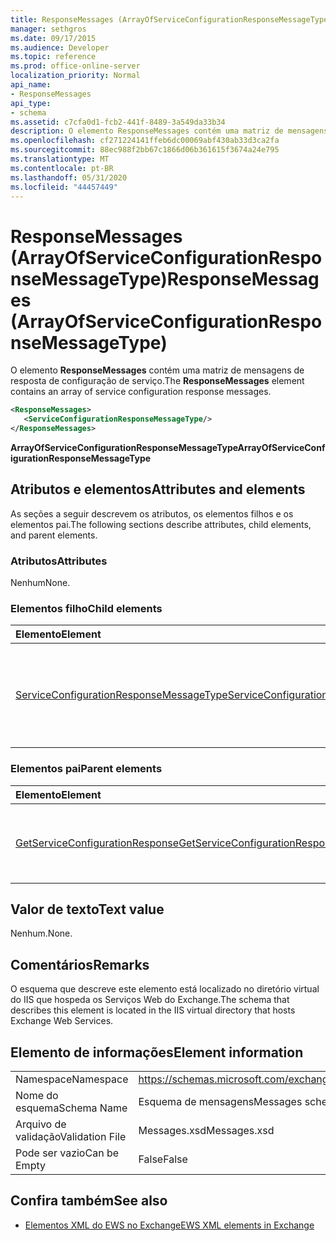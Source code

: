 ```yaml
---
title: ResponseMessages (ArrayOfServiceConfigurationResponseMessageType)
manager: sethgros
ms.date: 09/17/2015
ms.audience: Developer
ms.topic: reference
ms.prod: office-online-server
localization_priority: Normal
api_name:
- ResponseMessages
api_type:
- schema
ms.assetid: c7cfa0d1-fcb2-441f-8489-3a549da33b34
description: O elemento ResponseMessages contém uma matriz de mensagens de resposta de configuração de serviço.
ms.openlocfilehash: cf271224141ffeb6dc00069abf430ab33d3ca2fa
ms.sourcegitcommit: 88ec988f2bb67c1866d06b361615f3674a24e795
ms.translationtype: MT
ms.contentlocale: pt-BR
ms.lasthandoff: 05/31/2020
ms.locfileid: "44457449"
---
```

# <a name="responsemessages-arrayofserviceconfigurationresponsemessagetype"></a><span data-ttu-id="e8c9c-103">ResponseMessages (ArrayOfServiceConfigurationResponseMessageType)</span><span class="sxs-lookup"><span data-stu-id="e8c9c-103">ResponseMessages (ArrayOfServiceConfigurationResponseMessageType)</span></span>

<span data-ttu-id="e8c9c-104">O elemento **ResponseMessages** contém uma matriz de mensagens de resposta de configuração de serviço.</span><span class="sxs-lookup"><span data-stu-id="e8c9c-104">The **ResponseMessages** element contains an array of service configuration response messages.</span></span> 
  
```XML
<ResponseMessages>
   <ServiceConfigurationResponseMessageType/>
</ResponseMessages>
```

 <span data-ttu-id="e8c9c-105">**ArrayOfServiceConfigurationResponseMessageType**</span><span class="sxs-lookup"><span data-stu-id="e8c9c-105">**ArrayOfServiceConfigurationResponseMessageType**</span></span>
## <a name="attributes-and-elements"></a><span data-ttu-id="e8c9c-106">Atributos e elementos</span><span class="sxs-lookup"><span data-stu-id="e8c9c-106">Attributes and elements</span></span>

<span data-ttu-id="e8c9c-107">As seções a seguir descrevem os atributos, os elementos filhos e os elementos pai.</span><span class="sxs-lookup"><span data-stu-id="e8c9c-107">The following sections describe attributes, child elements, and parent elements.</span></span>
  
### <a name="attributes"></a><span data-ttu-id="e8c9c-108">Atributos</span><span class="sxs-lookup"><span data-stu-id="e8c9c-108">Attributes</span></span>

<span data-ttu-id="e8c9c-109">Nenhum</span><span class="sxs-lookup"><span data-stu-id="e8c9c-109">None.</span></span>
  
### <a name="child-elements"></a><span data-ttu-id="e8c9c-110">Elementos filho</span><span class="sxs-lookup"><span data-stu-id="e8c9c-110">Child elements</span></span>

|<span data-ttu-id="e8c9c-111">**Elemento**</span><span class="sxs-lookup"><span data-stu-id="e8c9c-111">**Element**</span></span>|<span data-ttu-id="e8c9c-112">**Descrição**</span><span class="sxs-lookup"><span data-stu-id="e8c9c-112">**Description**</span></span>|
|:-----|:-----|
|[<span data-ttu-id="e8c9c-113">ServiceConfigurationResponseMessageType</span><span class="sxs-lookup"><span data-stu-id="e8c9c-113">ServiceConfigurationResponseMessageType</span></span>](serviceconfigurationresponsemessagetype.md) <br/> |<span data-ttu-id="e8c9c-114">Contém definições de configuração de serviço.</span><span class="sxs-lookup"><span data-stu-id="e8c9c-114">Contains service configuration settings.</span></span> <span data-ttu-id="e8c9c-115">Este elemento é obrigatório.</span><span class="sxs-lookup"><span data-stu-id="e8c9c-115">This element is required.</span></span>  <br/> |
   
### <a name="parent-elements"></a><span data-ttu-id="e8c9c-116">Elementos pai</span><span class="sxs-lookup"><span data-stu-id="e8c9c-116">Parent elements</span></span>

|<span data-ttu-id="e8c9c-117">**Elemento**</span><span class="sxs-lookup"><span data-stu-id="e8c9c-117">**Element**</span></span>|<span data-ttu-id="e8c9c-118">**Descrição**</span><span class="sxs-lookup"><span data-stu-id="e8c9c-118">**Description**</span></span>|
|:-----|:-----|
|[<span data-ttu-id="e8c9c-119">GetServiceConfigurationResponse</span><span class="sxs-lookup"><span data-stu-id="e8c9c-119">GetServiceConfigurationResponse</span></span>](getserviceconfigurationresponse.md) <br/> |<span data-ttu-id="e8c9c-120">Define uma resposta a uma solicitação GetServiceConfiguration.</span><span class="sxs-lookup"><span data-stu-id="e8c9c-120">Defines a response to a GetServiceConfiguration request.</span></span>  <br/> |
   
## <a name="text-value"></a><span data-ttu-id="e8c9c-121">Valor de texto</span><span class="sxs-lookup"><span data-stu-id="e8c9c-121">Text value</span></span>

<span data-ttu-id="e8c9c-122">Nenhum.</span><span class="sxs-lookup"><span data-stu-id="e8c9c-122">None.</span></span>
  
## <a name="remarks"></a><span data-ttu-id="e8c9c-123">Comentários</span><span class="sxs-lookup"><span data-stu-id="e8c9c-123">Remarks</span></span>

<span data-ttu-id="e8c9c-124">O esquema que descreve este elemento está localizado no diretório virtual do IIS que hospeda os Serviços Web do Exchange.</span><span class="sxs-lookup"><span data-stu-id="e8c9c-124">The schema that describes this element is located in the IIS virtual directory that hosts Exchange Web Services.</span></span>
  
## <a name="element-information"></a><span data-ttu-id="e8c9c-125">Elemento de informações</span><span class="sxs-lookup"><span data-stu-id="e8c9c-125">Element information</span></span>

|||
|:-----|:-----|
|<span data-ttu-id="e8c9c-126">Namespace</span><span class="sxs-lookup"><span data-stu-id="e8c9c-126">Namespace</span></span>  <br/> |https://schemas.microsoft.com/exchange/services/2006/messages  <br/> |
|<span data-ttu-id="e8c9c-127">Nome do esquema</span><span class="sxs-lookup"><span data-stu-id="e8c9c-127">Schema Name</span></span>  <br/> |<span data-ttu-id="e8c9c-128">Esquema de mensagens</span><span class="sxs-lookup"><span data-stu-id="e8c9c-128">Messages schema</span></span>  <br/> |
|<span data-ttu-id="e8c9c-129">Arquivo de validação</span><span class="sxs-lookup"><span data-stu-id="e8c9c-129">Validation File</span></span>  <br/> |<span data-ttu-id="e8c9c-130">Messages.xsd</span><span class="sxs-lookup"><span data-stu-id="e8c9c-130">Messages.xsd</span></span>  <br/> |
|<span data-ttu-id="e8c9c-131">Pode ser vazio</span><span class="sxs-lookup"><span data-stu-id="e8c9c-131">Can be Empty</span></span>  <br/> |<span data-ttu-id="e8c9c-132">False</span><span class="sxs-lookup"><span data-stu-id="e8c9c-132">False</span></span>  <br/> |
   
## <a name="see-also"></a><span data-ttu-id="e8c9c-133">Confira também</span><span class="sxs-lookup"><span data-stu-id="e8c9c-133">See also</span></span>



- [<span data-ttu-id="e8c9c-134">Elementos XML do EWS no Exchange</span><span class="sxs-lookup"><span data-stu-id="e8c9c-134">EWS XML elements in Exchange</span></span>](ews-xml-elements-in-exchange.md)

